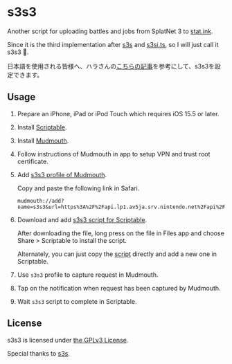 # s3s3

Another script for uploading battles and jobs from SplatNet 3 to [stat.ink](https://stat.ink/).

Since it is the third implementation after [s3s](https://github.com/frozenpandaman/s3s) and [s3si.ts](https://github.com/spacemeowx2/s3si.ts), so I will just call it s3s3 🤣.

日本語を使用される皆様へ、ハラさんの[こちらの記事](https://note.com/hara_di/n/n11145882121b)を参考にして、s3s3を設定できます。

## Usage

1. Prepare an iPhone, iPad or iPod Touch which requires iOS 15.5 or later.

2. Install [Scriptable](https://apps.apple.com/us/app/scriptable/id1405459188).

3. Install [Mudmouth](https://github.com/zhxie/Mudmouth/wiki/Join-the-Beta-Version).

4. Follow instructions of Mudmouth in app to setup VPN and trust root certificate.

5. Add [s3s3 profile of Mudmouth](mudmouth://add?name=s3s3&url=https%3A%2F%2Fapi.lp1.av5ja.srv.nintendo.net%2Fapi%2Fgraphql&preAction=1&preActionUrlScheme=com.nintendo.znca%3A%2F%2Fznca%2Fgame%2F4834290508791808&postAction=1&postActionUrlScheme=scriptable%3A%2F%2F%2Frun%2Fs3s3%3FopenEditor%3Dtrue).

   Copy and paste the following link in Safari.

   ```
   mudmouth://add?name=s3s3&url=https%3A%2F%2Fapi.lp1.av5ja.srv.nintendo.net%2Fapi%2Fgraphql&preAction=1&preActionUrlScheme=com.nintendo.znca%3A%2F%2Fznca%2Fgame%2F4834290508791808&postAction=1&postActionUrlScheme=scriptable%3A%2F%2F%2Frun%2Fs3s3%3FopenEditor%3Dtrue
   ```

6. Download and add [s3s3 script for Scriptable](https://github.com/zhxie/s3s3/releases/latest).

   After downloading the file, long press on the file in Files app and choose Share > Scriptable to install the script.

   Alternately, you can just copy the [script](/s3s3.js) directly and add a new one in Scriptable.

7. Use `s3s3` profile to capture request in Mudmouth.

8. Tap on the notification when request has been captured by Mudmouth.

9. Wait `s3s3` script to complete in Scriptable.

## License

s3s3 is licensed under [the GPLv3 License](/LICENSE).

Special thanks to [s3s](https://github.com/frozenpandaman/s3s).
